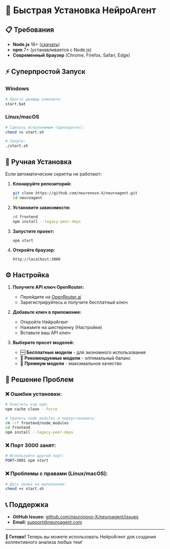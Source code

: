 # 🚀 Быстрая Установка НейроАгент

## 📋 Требования

- **Node.js** 16+ ([скачать](https://nodejs.org/))
- **npm** 7+ (устанавливается с Node.js)
- **Современный браузер** (Chrome, Firefox, Safari, Edge)

## ⚡ Суперпростой Запуск

### Windows
```bash
# Просто дважды кликните:
start.bat
```

### Linux/macOS
```bash
# Сделать исполняемым (однократно):
chmod +x start.sh

# Запуск:
./start.sh
```

## 🔧 Ручная Установка

Если автоматические скрипты не работают:

1. **Клонируйте репозиторий:**
   ```bash
   git clone https://github.com/neuronovo-X/neuroagent.git
   cd neuroagent
   ```

2. **Установите зависимости:**
   ```bash
   cd frontend
   npm install --legacy-peer-deps
   ```

3. **Запустите проект:**
   ```bash
   npm start
   ```

4. **Откройте браузер:**
   ```
   http://localhost:3000
   ```

## ⚙️ Настройка

1. **Получите API ключ OpenRouter:**
   - Перейдите на [OpenRouter.ai](https://openrouter.ai/)
   - Зарегистрируйтесь и получите бесплатный ключ

2. **Добавьте ключ в приложение:**
   - Откройте НейроАгент
   - Нажмите на шестеренку (Настройки)
   - Вставьте ваш API ключ

3. **Выберите пресет моделей:**
   - 🆓 **Бесплатные модели** - для экономного использования
   - 💎 **Рекомендуемые модели** - оптимальный баланс
   - 🚀 **Премиум модели** - максимальное качество

## 🔧 Решение Проблем

### ❌ Ошибки установки:
```bash
# Очистить кэш npm:
npm cache clean --force

# Удалить node_modules и переустановить:
rm -rf frontend/node_modules
cd frontend
npm install --legacy-peer-deps
```

### ❌ Порт 3000 занят:
```bash
# Используйте другой порт:
PORT=3001 npm start
```

### ❌ Проблемы с правами (Linux/macOS):
```bash
# Дать права на выполнение:
chmod +x start.sh
```

## 📞 Поддержка

- **GitHub Issues:** [github.com/neuronovo-X/neuroagent/issues](https://github.com/neuronovo-X/neuroagent/issues)
- **Email:** support@neuroagent.com

---

**🎉 Готово!** Теперь вы можете использовать НейроАгент для создания коллективного анализа любых тем! 